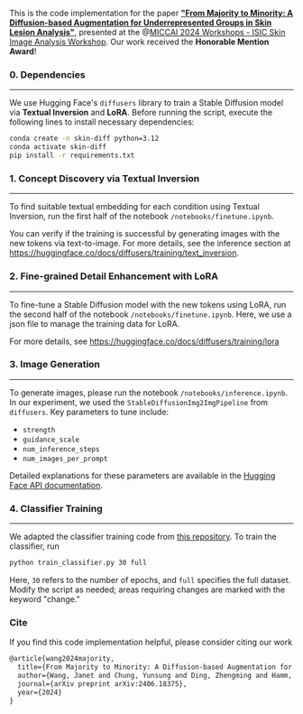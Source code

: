 This is the code implementation for the paper [**"From Majority to Minority: A Diffusion-based Augmentation for Underrepresented Groups in Skin Lesion Analysis"**](https://workshop.isic-archive.com/2024/paper_wang.pdf), presented at the @[MICCAI 2024 Workshops - ISIC Skin Image Analysis Workshop](https://workshop.isic-archive.com/2024/). Our work received the **Honorable Mention Award**!



### 0. Dependencies

---

We use Hugging Face's `diffusers` library to train a Stable Diffusion model via **Textual Inversion** and **LoRA**. Before running the script, execute the following lines to install necessary dependencies:

```bash
conda create -n skin-diff python=3.12
conda activate skin-diff
pip install -r requirements.txt
```



### 1. Concept Discovery via Textual Inversion

---

To find suitable textual embedding for each condition using Textual Inversion, run the first half of the notebook `/notebooks/finetune.ipynb`.

You can verify if the training is successful by generating images with the new tokens via text-to-image. For more details, see the inference section at https://huggingface.co/docs/diffusers/training/text_inversion.



### 2. Fine-grained Detail Enhancement with LoRA

---

To fine-tune a Stable Diffusion model with the new tokens using LoRA, run the second half of the notebook `/notebooks/finetune.ipynb`. Here, we use a json file to manage the training data for LoRA.

For more details, see https://huggingface.co/docs/diffusers/training/lora



### 3. Image Generation

---

To generate images, please run the notebook `/notebooks/inference.ipynb`. In our experiment, we used the `StableDiffusionImg2ImgPipeline` from `diffusers`. Key parameters to tune include: 

- `strength`
- `guidance_scale`
- `num_inference_steps`
- `num_images_per_prompt`

Detailed explanations for these parameters are available in the [Hugging Face API documentation](https://huggingface.co/docs/diffusers/en/api/pipelines/stable_diffusion/img2img).



### 4. Classifier Training

---

We adapted the classifier training code from [this repository](https://github.com/mattgroh/fitzpatrick17k). To train the classifier, run

```bash
python train_classifier.py 30 full
```



Here, `30` refers to the number of epochs, and `full` specifies the full dataset. Modify the script as needed; areas requiring changes are marked with the keyword "change."



### Cite

If you find this code implementation helpful, please consider citing our work

```latex
@article{wang2024majority,
  title={From Majority to Minority: A Diffusion-based Augmentation for Underrepresented       Groups in Skin Lesion Analysis},
  author={Wang, Janet and Chung, Yunsung and Ding, Zhengming and Hamm, Jihun},
  journal={arXiv preprint arXiv:2406.18375},
  year={2024}
}
```